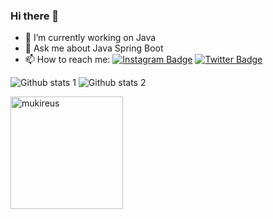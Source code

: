 ### Hi there 👋

- 🔭 I’m currently working on Java
- 💬 Ask me about Java Spring Boot
- 📫 How to reach me: 
[![Instagram Badge](https://img.shields.io/badge/-Instagram-C13584?style=flat-quare&labelColor=C13584&logo=instagram&logoColor=white&link=link)](link) 
[![Twitter Badge](https://img.shields.io/badge/-Twitter-757575?style=flat-quare&labelColor=757575&logo=Medium&logoColor=white&link=link)](https://twitter.com/gaziatabey44) 


![Github stats 1](https://github-readme-stats.vercel.app/api?username=Atabey44&show_icons=true&theme=gradient) 
![Github stats 2](https://github-readme-stats.vercel.app/api?username=Atabey44&show_icons=true&theme=radical)


  <img height="180em" align="center" src="https://github-readme-stats.vercel.app/api/top-langs?username=Atabey44&show_icons=true&locale=en&layout=compact&langs_count=8&theme=algolia" alt="mukireus"/>
